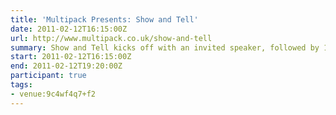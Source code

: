 ```yaml
---
title: 'Multipack Presents: Show and Tell'
date: 2011-02-12T16:15:00Z
url: http://www.multipack.co.uk/show-and-tell
summary: Show and Tell kicks off with an invited speaker, followed by 10-15 minute slots that are offered to new and seasoned speakers alike, giving anyone the chance to engage with an enthusiastic audience of web and tech enthusiasts.
start: 2011-02-12T16:15:00Z
end: 2011-02-12T19:20:00Z
participant: true
tags:
- venue:9c4wf4q7+f2
---
```

